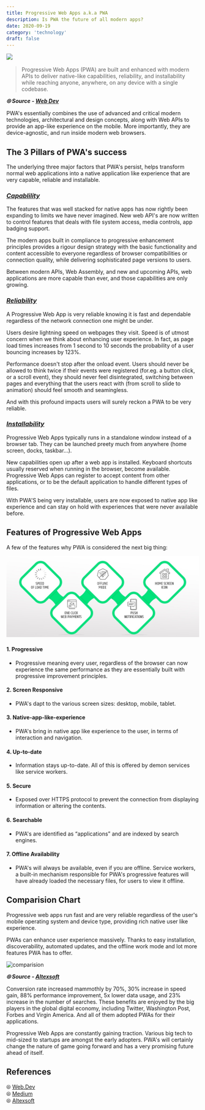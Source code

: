 ```yaml
---
title: Progressive Web Apps a.k.a PWA
description: Is PWA the future of all modern apps?
date: 2020-09-19
category: 'technology'
draft: false
---
```


![](https://cdn.worldvectorlogo.com/logos/pwa-pass-3.svg)

> Progressive Web Apps (PWA) are built and enhanced with modern APIs to deliver native-like capabilities, reliability, and installability while reaching anyone, anywhere, on any device with a single codebase.

**_⦾ Source - [Web Dev](https://web.dev/what-are-pwas/)_**

PWA's essentially combines the use of advanced and critical modern technologies, architectural and design concepts, along with Web APIs to provide an app-like experience on the mobile. More importantly, they are device-agnostic, and run inside modern web browsers.

## The 3 Pillars of PWA's success

The underlying three major factors that PWA's persist, helps transform normal web applications into a native application like experience that are very capable, reliable and installable.

### **_<u>Capablility</u>_**

The features that was well stacked for native apps has now rightly been expanding to limits we have never imagined. New web API's are now written to control features that deals with file system access, media controls, app badging support.

The modern apps built in compliance to progressive enhancement principles provides a rigour design strategy with the basic functionality and content accessible to everyone regardless of browser compatibilities or connection quality, while delivering sophisticated page versions to users.

Between modern APIs, Web Assembly, and new and upcoming APIs, web applications are more capable than ever, and those capabilities are only growing.

### **_<u>Reliability</u>_**

A Progressive Web App is very reliable knowing it is fast and dependable regardless of the network connection one might be under.

Users desire lightning speed on webpages they visit. Speed is of utmost concern when we think about enhancing user experience. In fact, as page load times increases from 1 second to 10 seconds the probability of a user bouncing increases by 123%.

Performance doesn't stop after the onload event. Users should never be allowed to think twice if their events were registered (for.eg. a button click, or a scroll event), they should never feel disintegrated, switching between pages and everything that the users react with (from scroll to slide to animation) should feel smooth and seamingless.

And with this profound impacts users will surely reckon a PWA to be very reliable.

### **_<u>Installability</u>_**

Progressive Web Apps typically runs in a standalone window instead of a browser tab. They can be launched preety much from anywhere (home screen, docks, taskbar...).

New capabilities open up after a web app is installed. Keyboard shortcuts usually reserved when running in the browser, become available. Progressive Web Apps can register to accept content from other applications, or to be the default application to handle different types of files.

With PWA'S being very installable, users are now exposed to native app like experience and can stay on hold with experiences that were never available before.

## Features of Progressive Web Apps

A few of the features why PWA is considered the next big thing:

![PWA Features](./assets/pwa-features.jpg)

#### 1. Progressive

- Progressive meaning every user, regardless of the browser can now experience the same performance as they are essentially built with progressive improvement principles.

#### 2. Screen Responsive

- PWA's dapt to the various screen sizes: desktop, mobile, tablet.

#### 3. Native-app-like-experience

- PWA's bring in native app like experience to the user, in terms of interaction and navigation.

#### 4. Up-to-date

- Information stays up-to-date. All of this is offered by demon services like service workers.

#### 5. Secure

- Exposed over HTTPS protocol to prevent the connection from displaying information or altering the contents.

#### 6. Searchable

- PWA's are identified as “applications” and are indexed by search engines.

#### 7. Offline Availability

- PWA's will always be available, even if you are offline. Service workers, a built-in mechanism responsible for PWA's progressive features will have already loaded the necessary files, for users to view it offline.

## Comparision Chart

Progressive web apps run fast and are very reliable regardless of the user's mobile operating system and device type, providing rich native user like experience.

PWAs can enhance user experience massively. Thanks to easy installation, discoverability, automated updates, and the offline work mode and lot more features PWA has to offer.

![comparision](https://content.altexsoft.com/media/2018/05/PWAs_web_native_apps_compared.png)

**_⦾ Source - [Altexsoft](https://www.altexsoft.com/blog/engineering/progressive-web-apps/)_**

Conversion rate increased mammothly by 70%, 30% increase in speed gain, 88% performance improvement, 5x lower data usage, and 23% increase in the number of searches. These benefits are enjoyed by the big players in the global digital economy, including Twitter, Washington Post, Forbes and Virgin America. And all of them adopted PWAs for their applications.

Progressive Web Apps are constantly gaining traction. Various big tech to mid-sized to startups are amongst the early adopters. PWA's will certainly change the nature of game going forward and has a very promising future ahead of itself.

## References

⦾ [Web.Dev](https://web.dev/what-are-pwas/) </br>
⦾ [Medium](https://medium.com/iquii/progressive-web-app-pwa-what-they-are-pros-and-cons-and-the-main-examples-on-the-market-318f4538c670) </br>
⦾ [Altexsoft](https://www.altexsoft.com/blog/engineering/progressive-web-apps/)
